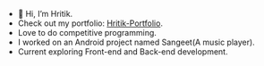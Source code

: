- 👋 Hi, I’m Hritik.
- Check out my portfolio: [Hritik-Portfolio](https://hritik-dethaliya.vercel.app/).
- Love to  do competitive programming.
- I worked on an Android project named Sangeet(A music player).
- Current exploring Front-end and Back-end development.


<!---
hades-264/hades-264 is a ✨ special ✨ repository because its `README.md` (this file) appears on your GitHub profile.
You can click the Preview link to take a look at your changes.
--->
